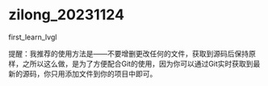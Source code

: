 # zilong_20231124
first_learn_lvgl

提醒：我推荐的使用方法是——不要增删更改任何的文件，获取到源码后保持原样，之所以这么做，是为了方便配合Git的使用，因为你可以通过Git实时获取到最新的源码，你只用添加文件到你的项目中即可。
